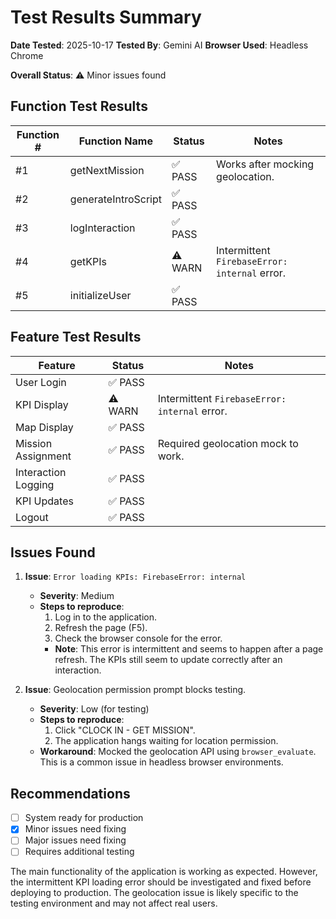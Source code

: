 # Test Results Summary

**Date Tested**: 2025-10-17
**Tested By**: Gemini AI
**Browser Used**: Headless Chrome

**Overall Status**: ⚠️ Minor issues found

## Function Test Results

| Function # | Function Name | Status | Notes |
|------------|---------------|--------|-------|
| #1 | getNextMission | ✅ PASS | Works after mocking geolocation. |
| #2 | generateIntroScript | ✅ PASS | |
| #3 | logInteraction | ✅ PASS | |
| #4 | getKPIs | ⚠️ WARN | Intermittent `FirebaseError: internal` error. |
| #5 | initializeUser | ✅ PASS | |

## Feature Test Results

| Feature | Status | Notes |
|---------|--------|-------|
| User Login | ✅ PASS | |
| KPI Display | ⚠️ WARN | Intermittent `FirebaseError: internal` error. |
| Map Display | ✅ PASS | |
| Mission Assignment | ✅ PASS | Required geolocation mock to work. |
| Interaction Logging | ✅ PASS | |
| KPI Updates | ✅ PASS | |
| Logout | ✅ PASS | |

## Issues Found

1. **Issue**: `Error loading KPIs: FirebaseError: internal`
   - **Severity**: Medium
   - **Steps to reproduce**:
     1. Log in to the application.
     2. Refresh the page (F5).
     3. Check the browser console for the error.
     - **Note**: This error is intermittent and seems to happen after a page refresh. The KPIs still seem to update correctly after an interaction.

2. **Issue**: Geolocation permission prompt blocks testing.
   - **Severity**: Low (for testing)
   - **Steps to reproduce**:
     1. Click "CLOCK IN - GET MISSION".
     2. The application hangs waiting for location permission.
   - **Workaround**: Mocked the geolocation API using `browser_evaluate`. This is a common issue in headless browser environments.

## Recommendations

- [ ] System ready for production
- [x] Minor issues need fixing
- [ ] Major issues need fixing
- [ ] Requires additional testing

The main functionality of the application is working as expected. However, the intermittent KPI loading error should be investigated and fixed before deploying to production. The geolocation issue is likely specific to the testing environment and may not affect real users.
